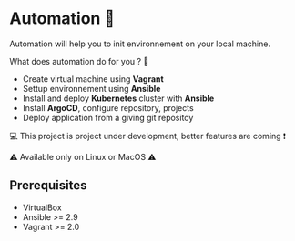 # Automation :rocket:

Automation will help you to init environnement on your local machine.

What does automation do for you ? :carousel_horse:

 - Create virtual machine using **Vagrant**
 - Settup environnement using **Ansible**
 - Install and deploy **Kubernetes** cluster with **Ansible**
 - Install **ArgoCD**, configure repository, projects
 - Deploy application from a giving git repositoy


:computer: This project is project under development, better features are coming :exclamation:

:warning: Available only on Linux or MacOS :warning:

## Prerequisites

 - VirtualBox
 - Ansible >= 2.9
 - Vagrant >= 2.0